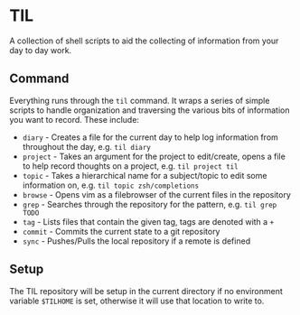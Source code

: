 # TIL

A collection of shell scripts to aid the collecting of information from your day to 
day work.

## Command

Everything runs through the `til` command.  It wraps a series of simple scripts to
handle organization and traversing the various bits of information you want to 
record.  These include:

* `diary` - Creates a file for the current day to help log information from 
  throughout the day, e.g. `til diary`
* `project` - Takes an argument for the project to edit/create, opens a file to help
  record thoughts on a project, e.g. `til project til`
* `topic` - Takes a hierarchical name for a subject/topic to edit some information
  on, e.g. `til topic zsh/completions`
* `browse` - Opens vim as a filebrowser of the current files in the repository
* `grep` - Searches through the repository for the pattern, e.g. `til grep TODO`
* `tag` - Lists files that contain the given tag, tags are denoted with a `+`
* `commit` - Commits the current state to a git repository
* `sync` - Pushes/Pulls the local repository if a remote is defined

## Setup

The TIL repository will be setup in the current directory if no environment variable
`$TILHOME` is set, otherwise it will use that location to write to.
